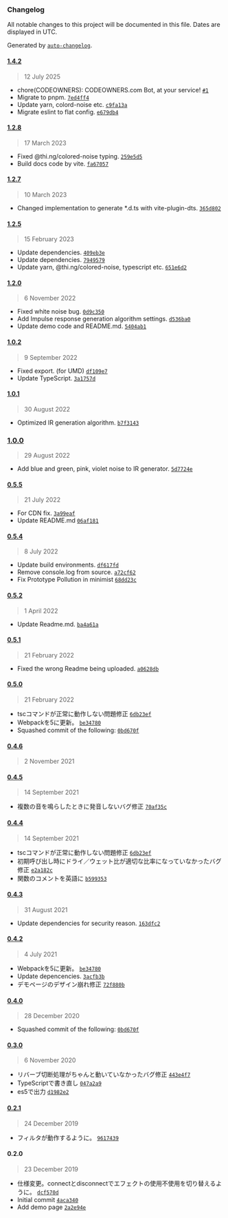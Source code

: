 ### Changelog

All notable changes to this project will be documented in this file. Dates are displayed in UTC.

Generated by [`auto-changelog`](https://github.com/CookPete/auto-changelog).

#### [1.4.2](https://github.com/logue/Reverb.js/compare/1.2.8...1.4.2)

> 12 July 2025

- chore(CODEOWNERS): CODEOWNERS.com Bot, at your service! [`#1`](https://github.com/logue/Reverb.js/pull/1)
- Migrate to pnpm. [`7ed4ff4`](https://github.com/logue/Reverb.js/commit/7ed4ff4ec9a1f1b5ffd5c7869724990bd9a78f6c)
- Update yarn, colord-noise etc. [`c9fa13a`](https://github.com/logue/Reverb.js/commit/c9fa13a292ca5e8f0597a321dc79dbd37d361182)
- Migrate eslint to flat config. [`e679db4`](https://github.com/logue/Reverb.js/commit/e679db43ceeb3733acdb41292bbca7961463580d)

#### [1.2.8](https://github.com/logue/Reverb.js/compare/1.2.7...1.2.8)

> 17 March 2023

- Fixed @thi.ng/colored-noise typing. [`259e5d5`](https://github.com/logue/Reverb.js/commit/259e5d5ea458ca034c8fd1832afac8c72bfb0c71)
- Build docs code by vite. [`fa67057`](https://github.com/logue/Reverb.js/commit/fa6705757155feec98f13901cce0299b4e2388ad)

#### [1.2.7](https://github.com/logue/Reverb.js/compare/1.2.5...1.2.7)

> 10 March 2023

- Changed implementation to generate *.d.ts with vite-plugin-dts. [`365d802`](https://github.com/logue/Reverb.js/commit/365d802dc7faf077c13d754642684b8f3d5abe24)

#### [1.2.5](https://github.com/logue/Reverb.js/compare/1.2.0...1.2.5)

> 15 February 2023

- Update dependencies. [`409eb3e`](https://github.com/logue/Reverb.js/commit/409eb3e5ca6a4174ad0fa5ef3ec510e971fe2cd5)
- Update dependencies. [`7949579`](https://github.com/logue/Reverb.js/commit/7949579e3afb6af5fd2b12abc41b19942a609470)
- Update yarn, @thi.ng/colored-noise, typescript etc. [`651e6d2`](https://github.com/logue/Reverb.js/commit/651e6d2e4ac49093310cd257f1c742293d688a82)

#### [1.2.0](https://github.com/logue/Reverb.js/compare/1.0.2...1.2.0)

> 6 November 2022

- Fixed white noise bug. [`0d9c350`](https://github.com/logue/Reverb.js/commit/0d9c350c9d1d2713dd1cabfff97d9c4b0fb99d5e)
- Add Impulse response generation algorithm settings. [`d536ba0`](https://github.com/logue/Reverb.js/commit/d536ba013d9fb75628eada08e1eb5fb9f9db8ec3)
- Update demo code and README.md. [`5404ab1`](https://github.com/logue/Reverb.js/commit/5404ab1ac3cb35106a7c01c8f2ada5dc2656837c)

#### [1.0.2](https://github.com/logue/Reverb.js/compare/1.0.1...1.0.2)

> 9 September 2022

- Fixed export. (for UMD) [`df109e7`](https://github.com/logue/Reverb.js/commit/df109e78eccce3e68238062c17ff2d8559f370fa)
- Update TypeScript. [`3a1757d`](https://github.com/logue/Reverb.js/commit/3a1757d3ddc265563384b36f1512b32374668393)

#### [1.0.1](https://github.com/logue/Reverb.js/compare/1.0.0...1.0.1)

> 30 August 2022

- Optimized IR generation algorithm. [`b7f3143`](https://github.com/logue/Reverb.js/commit/b7f3143d1c2118fd0b08f27dd72b7c0ea9b746b4)

### [1.0.0](https://github.com/logue/Reverb.js/compare/0.5.5...1.0.0)

> 29 August 2022

- Add blue and green, pink, violet noise to IR generator. [`5d7724e`](https://github.com/logue/Reverb.js/commit/5d7724e9e0a4bc3cab36966f99b2e7391b28f174)

#### [0.5.5](https://github.com/logue/Reverb.js/compare/0.5.4...0.5.5)

> 21 July 2022

- For CDN fix. [`3a99eaf`](https://github.com/logue/Reverb.js/commit/3a99eaf18f72c23ca1df29811c435cc7235ac365)
- Update README.md [`06af181`](https://github.com/logue/Reverb.js/commit/06af1810a76bdb99a2d0462cd031c968b7f84045)

#### [0.5.4](https://github.com/logue/Reverb.js/compare/0.5.2...0.5.4)

> 8 July 2022

- Update build environments. [`df617fd`](https://github.com/logue/Reverb.js/commit/df617fd1637f4abf8692f9bcf40e54631b9be439)
- Remove console.log from source. [`a72cf62`](https://github.com/logue/Reverb.js/commit/a72cf62beb7580d229928ef475acc7ab4821671f)
- Fix Prototype Pollution in minimist [`68dd23c`](https://github.com/logue/Reverb.js/commit/68dd23c6789412b41f9e1a4e65543eb89ace6771)

#### [0.5.2](https://github.com/logue/Reverb.js/compare/0.5.1...0.5.2)

> 1 April 2022

- Update Readme.md. [`ba4a61a`](https://github.com/logue/Reverb.js/commit/ba4a61a7ad1fc16df07a4a585ecab55aa98366b7)

#### [0.5.1](https://github.com/logue/Reverb.js/compare/0.5.0...0.5.1)

> 21 February 2022

- Fixed the wrong Readme being uploaded. [`a0628db`](https://github.com/logue/Reverb.js/commit/a0628dbdc4a95e111380f01e487013388dcc4efe)

#### [0.5.0](https://github.com/logue/Reverb.js/compare/0.4.6...0.5.0)

> 21 February 2022

- tscコマンドが正常に動作しない問題修正 [`6db23ef`](https://github.com/logue/Reverb.js/commit/6db23ef67d7c4f855b70829d04ef6b29b4ca564e)
- Webpackを5に更新。 [`be34780`](https://github.com/logue/Reverb.js/commit/be34780ac2b9684396e4e9acd5206c4a9e11066e)
- Squashed commit of the following: [`0bd670f`](https://github.com/logue/Reverb.js/commit/0bd670f4fa5fc620df581d62e6d81829d099134c)

#### [0.4.6](https://github.com/logue/Reverb.js/compare/0.4.5...0.4.6)

> 2 November 2021

#### [0.4.5](https://github.com/logue/Reverb.js/compare/0.4.4...0.4.5)

> 14 September 2021

- 複数の音を鳴らしたときに発音しないバグ修正 [`70af35c`](https://github.com/logue/Reverb.js/commit/70af35c2df16760ecbd303452d0916a6c4d9933d)

#### [0.4.4](https://github.com/logue/Reverb.js/compare/0.4.3...0.4.4)

> 14 September 2021

- tscコマンドが正常に動作しない問題修正 [`6db23ef`](https://github.com/logue/Reverb.js/commit/6db23ef67d7c4f855b70829d04ef6b29b4ca564e)
- 初期呼び出し時にドライ／ウェット比が適切な比率になっていなかったバグ修正 [`e2a182c`](https://github.com/logue/Reverb.js/commit/e2a182cfc87305e05b8e719a1ec2d090698afc90)
- 関数のコメントを英語に [`b599353`](https://github.com/logue/Reverb.js/commit/b5993534c788a84b619bff923bc207f172ab595c)

#### [0.4.3](https://github.com/logue/Reverb.js/compare/0.4.2...0.4.3)

> 31 August 2021

- Update dependencies for security reason. [`163dfc2`](https://github.com/logue/Reverb.js/commit/163dfc2e848953fbdbe4f383b1d4b60e1c54af43)

#### [0.4.2](https://github.com/logue/Reverb.js/compare/0.4.0...0.4.2)

> 4 July 2021

- Webpackを5に更新。 [`be34780`](https://github.com/logue/Reverb.js/commit/be34780ac2b9684396e4e9acd5206c4a9e11066e)
- Update depencencies. [`3acfb3b`](https://github.com/logue/Reverb.js/commit/3acfb3b54eb9c9ad5b0866325209919aa727377d)
- デモページのデザイン崩れ修正 [`72f880b`](https://github.com/logue/Reverb.js/commit/72f880b9391bc23e76a740d9f8072accc6cfd257)

#### [0.4.0](https://github.com/logue/Reverb.js/compare/0.3.0...0.4.0)

> 28 December 2020

- Squashed commit of the following: [`0bd670f`](https://github.com/logue/Reverb.js/commit/0bd670f4fa5fc620df581d62e6d81829d099134c)

#### [0.3.0](https://github.com/logue/Reverb.js/compare/0.2.1...0.3.0)

> 6 November 2020

- リバーブ切断処理がちゃんと動いていなかったバグ修正 [`443e4f7`](https://github.com/logue/Reverb.js/commit/443e4f7fa54aefc1461fb4d5bfe78471871909d2)
- TypeScriptで書き直し [`047a2a9`](https://github.com/logue/Reverb.js/commit/047a2a964046f8b2fac8389864233989b76414af)
- es5で出力 [`d1982e2`](https://github.com/logue/Reverb.js/commit/d1982e2bb08896cf7490cef2efa4d49ca692c61f)

#### [0.2.1](https://github.com/logue/Reverb.js/compare/0.2.0...0.2.1)

> 24 December 2019

- フィルタが動作するように。 [`9617439`](https://github.com/logue/Reverb.js/commit/961743965055a019c27804cd61b9fb93db07512a)

#### 0.2.0

> 23 December 2019

- 仕様変更。connectとdisconnectでエフェクトの使用不使用を切り替えるように。 [`dcf570d`](https://github.com/logue/Reverb.js/commit/dcf570d784aeead7e3c0e04ba597b6a9a1b7032b)
- Initial commit [`4aca340`](https://github.com/logue/Reverb.js/commit/4aca340939fbf7cd12d90897040a471603be951f)
- Add demo page [`2a2e94e`](https://github.com/logue/Reverb.js/commit/2a2e94eba9f721d918fcdf9911709a300abd7f8e)
